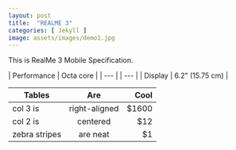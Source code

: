 ```yaml
---
layout: post
title:  "REALME 3"
categories: [ Jekyll ]
image: assets/images/demo1.jpg
---
```


This is RealMe 3 Mobile Specification. 

| Performance | Octa core |
| --- | | --- |
| Display | 6.2" (15.75 cm) |

| Tables        | Are           | Cool  |
| ------------- |:-------------:| -----:|
| col 3 is      | right-aligned | $1600 |
| col 2 is      | centered      |   $12 |
| zebra stripes | are neat      |    $1 |

